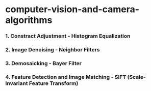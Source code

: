 # computer-vision-and-camera-algorithms
### 1. Constract Adjustment - Histogram Equalization
### 2. Image Denoising - Neighbor Filters
### 3. Demosaicking - Bayer Filter
### 4. Feature Detection and Image Matching - SIFT (Scale-Invariant Feature Transform)
